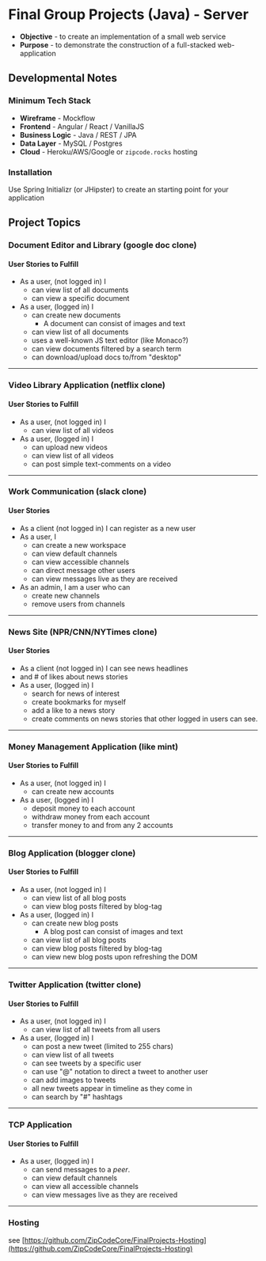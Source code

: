 # Final Group Projects (Java) - Server

* **Objective** - to create an implementation of a small web service
* **Purpose** - to demonstrate the construction of a full-stacked web-application

## Developmental Notes
### Minimum Tech Stack
* **Wireframe** - Mockflow
* **Frontend** - Angular / React / VanillaJS
* **Business Logic** - Java / REST / JPA
* **Data Layer** - MySQL / Postgres
* **Cloud** - Heroku/AWS/Google or `zipcode.rocks` hosting

### Installation

Use Spring Initializr (or JHipster) to create an starting point for your application


## Project Topics

### Document Editor and Library (google doc clone)

#### User Stories to Fulfill
* As a user, (not logged in) I
    * can view list of all documents
    * can view a specific document 
* As a user, (logged in) I
    * can create new documents
        * A document can consist of images and text
	* can view list of all documents
	* uses a well-known JS text editor (like Monaco?)
    * can view documents filtered by a search term
    * can download/upload docs to/from "desktop"

<hr>


### Video Library Application (netflix clone)

#### User Stories to Fulfill  
* As a user, (not logged in) I
    * can view list of all videos
* As a user, (logged in) I
    * can upload new videos
    * can view list of all videos
    * can post simple text-comments on a video


<hr>

### Work Communication (slack clone)

#### User Stories
* As a client (not logged in) I can register as a new user
* As a user, I
  * can create a new workspace
  * can view default channels
  * can view accessible channels
  * can direct message other users
  * can view messages live as they are received
* As an admin, I am a user who can
  * create new channels
  * remove users from channels

<hr>

### News Site (NPR/CNN/NYTimes clone)

#### User Stories
* As a client (not logged in) I can see news headlines
 * and # of likes about news stories
* As a user, (logged in) I
  * search for news of interest
  * create bookmarks for myself
  * add a like to a news story
  * create comments on news stories
   that other logged in users can see.
    
<hr> 

### Money Management Application (like mint)

#### User Stories to Fulfill  
* As a user, (not logged in) I
	* can create new accounts
* As a user, (logged in) I
	* deposit money to each account
	* withdraw money from each account
	* transfer money to and from any 2 accounts

<hr> 

### Blog Application (blogger clone)

#### User Stories to Fulfill
* As a user, (not logged in) I
    * can view list of all blog posts
    * can view blog posts filtered by blog-tag
* As a user, (logged in) I
    * can create new blog posts
        * A blog post can consist of images and text
	* can view list of all blog posts
    * can view blog posts filtered by blog-tag
	* can view new blog posts upon refreshing the DOM

<hr>

### Twitter Application (twitter clone)

#### User Stories to Fulfill  
* As a user, (not logged in) I
    * can view list of all tweets from all users
* As a user, (logged in) I
    * can post a new tweet (limited to 255 chars)
    * can view list of all tweets
    * can see tweets by a specific user
    * can use "@" notation to direct a tweet to another user
    * can add images to tweets
    * all new tweets appear in timeline as they come in
    * can search by "#" hashtags


<hr>

### TCP Application

#### User Stories to Fulfill  
* As a user, (logged in) I
    * can send messages to a _peer_.
	* can view default channels
	* can view all accessible channels
	* can view messages live as they are received

<hr>


### Hosting

see [https://github.com/ZipCodeCore/FinalProjects-Hosting](https://github.com/ZipCodeCore/FinalProjects-Hosting)
